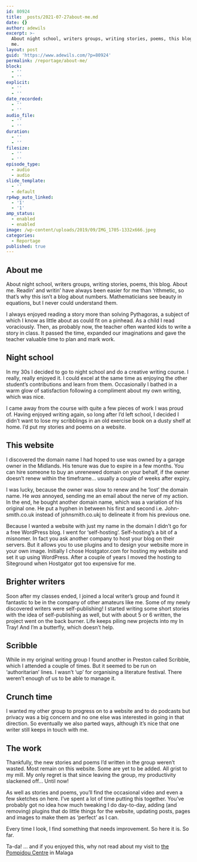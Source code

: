 ```yaml
---
id: 80924
title: _posts/2021-07-27about-me.md
date: {}
author: adewils
excerpt: >-
  About night school, writers groups, writing stories, poems, this blog. About
  me.
layout: post
guid: 'https://www.adewils.com/?p=80924'
permalink: /reportage/about-me/
block:
  - ''
  - ''
explicit:
  - ''
  - ''
date_recorded:
  - ''
  - ''
audio_file:
  - ''
  - ''
duration:
  - ''
  - ''
filesize:
  - ''
  - ''
episode_type:
  - audio
  - audio
slide_template:
  - ''
  - default
rp4wp_auto_linked:
  - '1'
  - '1'
amp_status:
  - enabled
  - enabled
image: /wp-content/uploads/2019/09/IMG_1705-1332x666.jpeg
categories:
  - Reportage
published: true
---
```

## About me  
About night school, writers groups, writing stories, poems, this blog. About me.
Readin’ and writin’ have always been easier for me than ‘rithmetic, so that’s why this isn’t a blog about numbers. Mathematicians see beauty in equations, but I never could understand them.  

I always enjoyed reading a story more than solving Pythagoras, a subject of which I know as little about as could fit on a pinhead. As a child I read voraciously. Then, as probably now, the teacher often wanted kids to write a story in class. It passed the time, expanded our imaginations and gave the teacher valuable time to plan and mark work.  

## Night school
In my 30s I decided to go to night school and do a creative writing course. I really, really enjoyed it. I could excel at the same time as enjoying the other student’s contributions and learn from them. Occasionally I bathed in a warm glow of satisfaction following a compliment about my own writing, which was nice.   

I came away from the course with quite a few pieces of work I was proud of. Having enjoyed writing again, so long after I’d left school, I decided I didn’t want to lose my scribblings in an old exercise book on a dusty shelf at home. I’d put my stories and poems on a website.  

## This website
I discovered the domain name I had hoped to use was owned by a garage owner in the Midlands. His tenure was due to expire in a few months. You can hire someone to buy an unrenewed domain on your behalf, if the owner doesn’t renew within the timeframe… usually a couple of weeks after expiry.  

I was lucky, because the owner was slow to renew and he ‘lost’ the domain name. He _was_ annoyed, sending me an email about the nerve of my action. In the end, he bought another domain name, which was a variation of his original one. He put a hyphen in between his first and second i.e. John-smith.co.uk instead of johnsmith.co.ukj to delineate it from his previous one.  

Because I wanted a website with just my name in the domain I didn’t go for a free WordPress blog. I went for ‘self-hosting’. Self-hosting’s a bit of a misnomer. In fact you ask another company to host your blog on their servers. But it allows you to use plugins and to design your website more in your own image. Initially I chose Hostgator.com for hosting my website and set it up using WordPress. After a couple of years I moved the hosting to Siteground when Hostgator got too expensive for me.  

## Brighter writers
Soon after my classes ended, I joined a local writer’s group and found it fantastic to be in the company of other amateurs like me. Some of my newly discovered writers were self-publishing! I started writing some short stories with the idea of self-publishing as well, but with about 5 or 6 written, the project went on the back burner. Life keeps piling new projects into my In Tray! And I’m a butterfly, which doesn’t help.  

## Scribble
While in my originaI writing group I found another in Preston called Scribble, which I attended a couple of times. But it seemed to be run on ‘authoritarian’ lines. I wasn’t ‘up’ for organising a literature festival. There weren’t enough of us to be able to manage it.  

## Crunch time
I wanted my other group to progress on to a website and to do podcasts but privacy was a big concern and no one else was interested in going in that direction. So eventually we also parted ways, although it’s nice that one writer still keeps in touch with me.  

## The work
Thankfully, the new stories and poems I’d written in the group weren’t wasted. Most remain on this website. Some are yet to be added. All grist to my mill. My only regret is that since leaving the group, my productivity slackened off… Until now!  

As well as stories and poems, you’ll find the occasional video and even a few sketches on here. I’ve spent a lot of time putting this together. You’ve probably got no idea how much tweaking I do day-to-day, adding (and removing) plugins that do little things for the website, updating posts, pages and images to make them as ‘perfect’ as I can.  

Every time I look, I find something that needs improvement. So here it is. So far.  

Ta-da!
… and if you enjoyed this, why not read about my visit to [the Pompidou Centre](_posts/2021-08-16-cac-and-centre-pompidou-malaga-2-2.md) in Malaga
